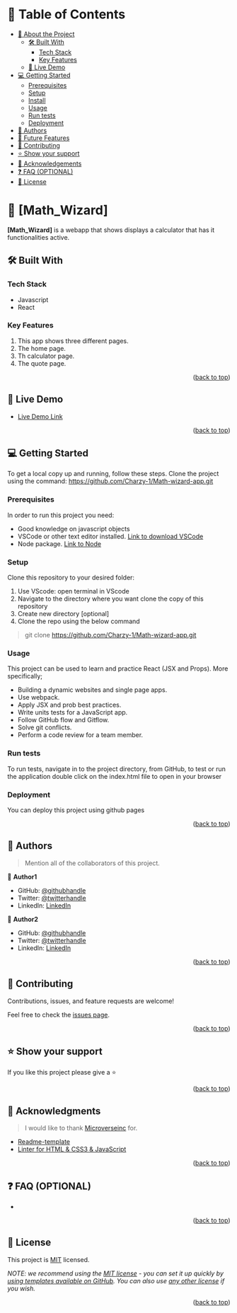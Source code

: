 <a name="readme-top"></a>

# 📗 Table of Contents

- [📖 About the Project](#about-project)
  - [🛠 Built With](#built-with)
    - [Tech Stack](#tech-stack)
    - [Key Features](#key-features)
  - [🚀 Live Demo](#live-demo)
- [💻 Getting Started](#getting-started)
  - [Prerequisites](#prerequisites)
  - [Setup](#setup)
  - [Install](#install)
  - [Usage](#usage)
  - [Run tests](#run-tests)
  - [Deployment](#deployment)
- [👥 Authors](#authors)
- [🔭 Future Features](#future-features)
- [🤝 Contributing](#contributing)
- [⭐️ Show your support](#support)
- [🙏 Acknowledgements](#acknowledgements)
- [❓ FAQ (OPTIONAL)](#faq)
- [📝 License](#license)


# 📖 [Math_Wizard] <a name="about-project"></a>

**[Math_Wizard]** is a webapp that shows displays a calculator that has it functionalities active. 

## 🛠 Built With <a name="built-with"></a>

### Tech Stack <a name="tech-stack"></a>

  <div>
    <ul>
        <li>Javascript</li>
        <li>React</li>
    </ul>
  </div>
  
<!-- Features -->

### Key Features <a name="key-features"></a>

  <div>
    <ol>
        <li>This app shows three different pages.</li>
         <li>The home page.</li>
          <li>Th calculator page.</li>
           <li>The quote page.</li>
    </ol>
  </div>

<p align="right">(<a href="#readme-top">back to top</a>)</p>

## 🚀 Live Demo <a name="live-demo"></a>

- [Live Demo Link](https://66c72eb234e70410b003a82e--benevolent-alfajores-7f3c32.netlify.app/)

<p align="right">(<a href="#readme-top">back to top</a>)</p>


## 💻 Getting Started <a name="getting-started"></a>

To get a local copy up and running, follow these steps.
Clone the project using the command:
https://github.com/Charzy-1/Math-wizard-app.git

### Prerequisites

In order to run this project you need:

 <div>
    <ul>
        <li>Good knowledge on javascript objects</li>
        <li>VSCode or other text editor installed. <a href="https://code.visualstudio.com/download">Link to download VSCode</a></li>
         <li>Node package. <a href="https://nodejs.org/en/download/package-manager">Link to Node</a></li>       
    </ul>
  </div>

### Setup

Clone this repository to your desired folder:
1. Use VScode: open terminal in VScode
2. Navigate to the directory where you want clone the copy of this repository
3. Create new directory [optional]
4. Clone the repo using the below command
 > git clone https://github.com/Charzy-1/Math-wizard-app.git

### Usage

This project can be used to learn and practice React (JSX and Props). More specifically;
* Building a dynamic websites and single page apps.
* Use webpack.
* Apply JSX and prob best practices.
* Write units tests for a JavaScript app.
* Follow GitHub flow and Gitflow.
* Solve git conflicts.
* Perform a code review for a team member.

### Run tests

To run tests, navigate in to the project directory, from GitHub, to test or run the application double click on the index.html file to open in your browser

### Deployment

You can deploy this project using github pages

<p align="right">(<a href="#readme-top">back to top</a>)</p>

<!-- AUTHORS -->

## 👥 Authors <a name="authors"></a>

> Mention all of the collaborators of this project.

👤 **Author1**

- GitHub: [@githubhandle](https://github.com/Charzy-1)
- Twitter: [@twitterhandle](https://x.com/CharlyB124?t=DqI9VdevQ1kz7k3u2dOOtQ&s=08)
- LinkedIn: [LinkedIn](https://www.linkedin.com/in/charles-adikankwu-50401620b/)

👤 **Author2**

- GitHub: [@githubhandle](https://github.com/Charzy-1)
- Twitter: [@twitterhandle](https://x.com/CharlyB124?t=DqI9VdevQ1kz7k3u2dOOtQ&s=08)
- LinkedIn: [LinkedIn](https://www.linkedin.com/in/charles-adikankwu-50401620b/)


<p align="right">(<a href="#readme-top">back to top</a>)</p>


## 🤝 Contributing <a name="contributing"></a>

Contributions, issues, and feature requests are welcome!

Feel free to check the [issues page](https://github.com/Charzy-1/Math-wizard-app/issues).

<p align="right">(<a href="#readme-top">back to top</a>)</p>

## ⭐️ Show your support <a name="support"></a>

If you like this project please give a ⭐️

<p align="right">(<a href="#readme-top">back to top</a>)</p>


## 🙏 Acknowledgments <a name="acknowledgements"></a>

> I would like to thank [Microverseinc](https://github.com/microverseinc) for.

* [Readme-template](https://github.com/basitali111/readme-template-use/tree/main)
* [Linter for HTML & CSS3 & JavaScript](https://github.com/basitali111/linter-setup?tab=readme-ov-file)

<p align="right">(<a href="#readme-top">back to top</a>)</p>


## ❓ FAQ (OPTIONAL) <a name="faq"></a>

-
<p align="right">(<a href="#readme-top">back to top</a>)</p>


## 📝 License <a name="license"></a>

This project is [MIT](./LICENSE) licensed.

_NOTE: we recommend using the [MIT license](https://choosealicense.com/licenses/mit/) - you can set it up quickly by [using templates available on GitHub](https://docs.github.com/en/communities/setting-up-your-project-for-healthy-contributions/adding-a-license-to-a-repository). You can also use [any other license](https://choosealicense.com/licenses/) if you wish._

<p align="right">(<a href="#readme-top">back to top</a>)</p>